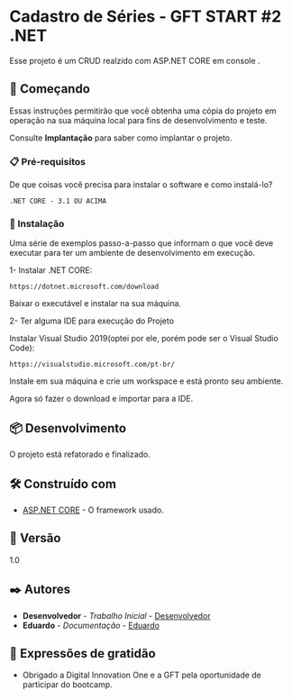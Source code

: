 # Cadastro de Séries - GFT START #2 .NET

Esse projeto é um CRUD realzido com ASP.NET CORE em console .

## 🚀 Começando

Essas instruções permitirão que você obtenha uma cópia do projeto em operação na sua máquina local para fins de desenvolvimento e teste.

Consulte **Implantação** para saber como implantar o projeto.

### 📋 Pré-requisitos

De que coisas você precisa para instalar o software e como instalá-lo?

```
.NET CORE - 3.1 OU ACIMA
```

### 🔧 Instalação

Uma série de exemplos passo-a-passo que informam o que você deve executar para ter um ambiente de desenvolvimento em execução.

1- Instalar .NET CORE:

```
https://dotnet.microsoft.com/download
```

  Baixar o executável e instalar na sua máquina. 

2- Ter alguma IDE para execução do Projeto

  Instalar Visual Studio 2019(optei por ele, porém pode ser o Visual Studio Code):

```
https://visualstudio.microsoft.com/pt-br/
```
  Instale em sua máquina e crie um workspace e está pronto seu ambiente.

  Agora só fazer o download e importar para a IDE.

## 📦 Desenvolvimento

O projeto está refatorado e finalizado.

## 🛠️ Construído com

* [ASP.NET CORE](https://dotnet.microsoft.com/download) - O framework usado.

## 📌 Versão

1.0

## ✒️ Autores

* **Desenvolvedor** - *Trabalho Inicial* - [Desenvolvedor](https://github.com/eduardo-carvalho-estudante)
* **Eduardo** - *Documentação* - [Eduardo](https://github.com/eduardo-carvalho-estudante)

## 🎁 Expressões de gratidão

* Obrigado a Digital Innovation One e a GFT pela oportunidade de participar do bootcamp.

